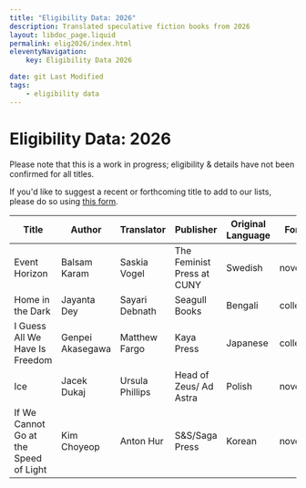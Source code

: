 ```yaml
---
title: "Eligibility Data: 2026"
description: Translated speculative fiction books from 2026
layout: libdoc_page.liquid
permalink: elig2026/index.html
eleventyNavigation:
    key: Eligibility Data 2026

date: git Last Modified
tags:
    - eligibility data
---
```


 # Eligibility Data: 2026 # 
 Please note that this is a work in progress; eligibility & details have not been confirmed for all titles.
 
 If you'd like to suggest a recent or forthcoming title to add to our lists, please do so using [this form](https://docs.google.com/forms/d/e/1FAIpQLSe4aO1Kgh5KTBdDk-MbYUKYIEbyFWe5w2SFReP-JmZKotCwTQ/viewform?usp=header).

| **Title**                                                                 | **Author**                       | **Translator**                              | **Publisher**                     | **Original Language** | **Format**     |
| ------------------------------------- | ---------------- | --------------- | -------------------------- | ----------------- | ---------- |
| Event Horizon                         | Balsam Karam     | Saskia Vogel    | The Feminist Press at CUNY | Swedish           | novel      |
| Home in the Dark                      | Jayanta Dey      | Sayari Debnath  | Seagull Books              | Bengali           | collection |
| I Guess All We Have Is Freedom        | Genpei Akasegawa | Matthew Fargo   | Kaya Press                 | Japanese          | collection |
| Ice                                   | Jacek Dukaj      | Ursula Phillips | Head of Zeus/ Ad Astra     | Polish            | novel      |
| If We Cannot Go at the Speed of Light | Kim Choyeop      | Anton Hur       | S&S/Saga Press             | Korean            | novel      |

